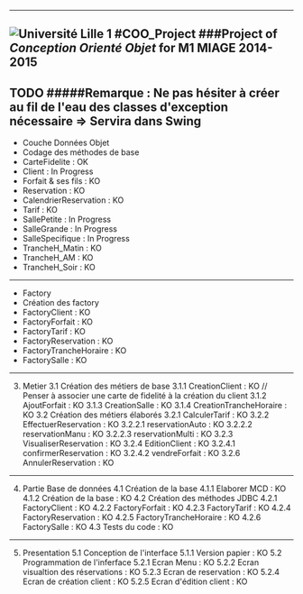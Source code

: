 -----------
![Université Lille 1](http://www.univ-lille1.fr/digitalAssets/38/38040_logo-trans.png)
#COO_Project 
###Project of *Conception Orienté Objet* for **M1 MIAGE** 2014-2015
-----------
TODO
#####Remarque : Ne pas hésiter à créer au fil de l'eau des classes d'exception nécessaire => Servira dans Swing 
-----------
* Couche Données Objet
 * Codage des méthodes de base
  * CarteFidelite : OK
  * Client : In Progress
  * Forfait & ses fils : KO
  * Reservation : KO
  * CalendrierReservation : KO
  * Tarif : KO
  * SallePetite : In Progress
  * SalleGrande : In Progress
  * SalleSpecifique : In Progress
  * TrancheH_Matin : KO
  * TrancheH_AM : KO
  * TrancheH_Soir : KO
-----------
* Factory
 * Création des factory
  * FactoryClient : KO
  * FactoryForfait : KO
  * FactoryTarif : KO
  * FactoryReservation : KO
  * FactoryTrancheHoraire : KO
  * FactorySalle : KO
-----------
3. Metier
3.1 Création des métiers de base
3.1.1 CreationClient : KO // Penser à associer une carte de fidelité à la création du client
3.1.2 AjoutForfait : KO
3.1.3 CreationSalle : KO
3.1.4 CreationTrancheHoraire : KO
3.2 Création des métiers élaborés
3.2.1 CalculerTarif : KO
3.2.2 EffectuerReservation : KO
3.2.2.1 reservationAuto : KO
3.2.2.2 reservationManu : KO
3.2.2.3 reservationMulti : KO
3.2.3 VisualiserReservation : KO
3.2.4 EditionClient : KO
3.2.4.1 confirmerReservation : KO
3.2.4.2 vendreForfait : KO
3.2.6 AnnulerReservation : KO
-----------
4. Partie Base de données
4.1 Création de la base
4.1.1 Elaborer MCD : KO
4.1.2 Création de la base : KO
4.2 Création des méthodes JDBC
4.2.1 FactoryClient : KO
4.2.2 FactoryForfait : KO
4.2.3 FactoryTarif : KO
4.2.4 FactoryReservation : KO
4.2.5 FactoryTrancheHoraire : KO
4.2.6 FactorySalle : KO
4.3 Tests du code : KO
-----------
5. Presentation
5.1 Conception de l'interface
5.1.1 Version papier : KO
5.2 Programmation de l'inferface
5.2.1 Ecran Menu : KO
5.2.2 Ecran visualtion des réservations : KO
5.2.3 Ecran de reservation : KO
5.2.4 Ecran de création client : KO
5.2.5 Ecran d'édition client : KO
